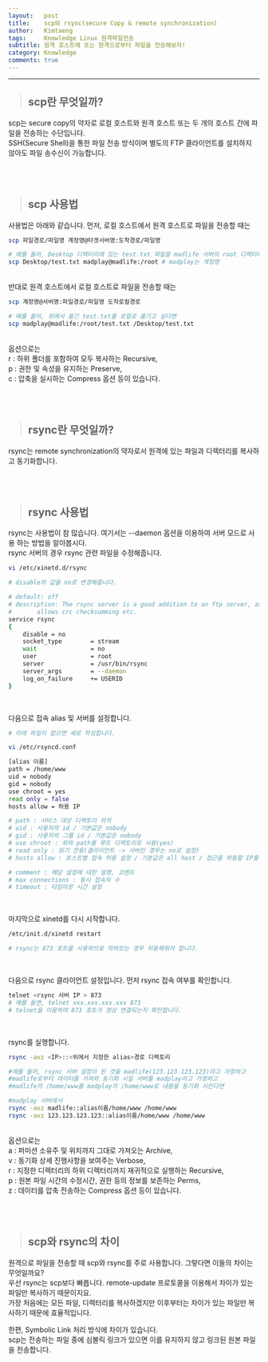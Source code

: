 ```yaml
---
layout:   post
title:    scp와 rsync(secure Copy & remote synchronization)
author:   Kimtaeng
tags: 	  Knowledge Linux 원격파일전송
subtitle: 원격 호스트에 또는 원격으로부터 파일을 전송해보자!
category: Knowledge
comments: true
---
```


<hr/>

> ## scp란 무엇일까?

scp는 secure copy의 약자로 로컬 호스트와 원격 호스트 또는 두 개의 호스트 간에 파일을 전송하는 수단입니다.<br/>
SSH(Secure Shell)을 통한 파일 전송 방식이며 별도의 FTP 클라이언트를 설치하지 않아도 파일 송수신이 가능합니다. 

<br/><br/>

> ## scp 사용법

사용법은 아래와 같습니다. 먼저, 로컬 호스트에서 원격 호스트로 파일을 전송할 때는

```bash
scp 파일경로/파일명 계정명@타겟서버명:도착경로/파일명

# 예를 들어, Desktop 디렉터리에 있는 test.txt 파일을 madlife 서버의 root 디렉터리에 보내고 싶다면,
scp Desktop/test.txt madplay@madlife:/root # madplay는 계정명
```

<br/>
반대로 원격 호스트에서 로컬 호스트로 파일을 전송할 때는

```bash
scp 계정명@서버명:파일경로/파일명 도착로컬경로

# 예를 들어, 위에서 옮긴 test.txt를 로컬로 옮기고 싶다면
scp madplay@madlife:/root/test.txt /Desktop/test.txt
```

<br/>
옵션으로는<br/>
r : 하위 폴더를 포함하여 모두 복사하는 Recursive,<br/>
p : 권한 및 속성을 유지하는 Preserve,<br/>
c : 압축을 실시하는 Compress 옵션 등이 있습니다.

<br/><br/>

> ## rsync란 무엇일까?

rsync는 remote synchronization의 약자로서 원격에 있는 파일과 디렉터리를 복사하고 동기화합니다.


<br/><br/>

> ## rsync 사용법

rsync는 사용법이 참 많습니다. 여기서는 --daemon 옵션을 이용하여 서버 모드로 사용 하는 방법을 알아봅시다.<br/>
rsync 서버의 경우 rsync 관련 파일을 수정해줍니다.
```bash
vi /etc/xinetd.d/rsync

# disable의 값을 no로 변경해줍니다.

# default: off
# description: The rsync server is a good addition to an ftp server, as it \
#       allows crc checksumming etc.
service rsync
{
    disable = no
    socket_type        = stream
    wait               = no
    user               = root
    server             = /usr/bin/rsync
    server_args        = --daemon
    log_on_failure     += USERID
}

```

<br/>

다음으로 접속 alias 및 서버를 설정합니다.
```bash
# 아래 파일이 없으면 새로 작성합니다.

vi /etc/rsyncd.conf

[alias 이름]
path = /home/www
uid = nobody
gid = nobody
use chroot = yes
read only = false
hosts allow = 허용 IP

# path : 서비스 대상 디렉토리 위치
# uid : 사용자의 id / 기본값은 nobody
# gid : 사용자의 그룹 id / 기본값은 nobody
# use chroot : 위의 path를 루트 디렉토리로 사용(yes)
# read only : 읽기 전용(클라이언트 -> 서버인 경우는 no로 설정)
# hosts allow : 호스트별 접속 허용 설정 / 기본값은 all host / 접근을 허용할 IP를 적으면 됩니다.

# comment : 해당 설정에 대한 설명, 코멘트
# max connections : 동시 접속자 수
# timeout : 타임아웃 시간 설정 
```

<br/>

마지막으로 xinetd를 다시 시작합니다.
```bash
/etc/init.d/xinetd restart

# rsync는 873 포트를 사용하므로 막혀있는 경우 허용해줘야 합니다.
```

<br/>

다음으로 rsync 클라이언트 설정입니다. 먼저 rsync 접속 여부를 확인합니다.
```bash
telnet <rsync 서버 IP > 873
# 예를 들면, telnet xxx.xxx.xxx.xxx 873
# telnet을 이용하여 873 포트가 정상 연결되는지 확인합니다.
```

<br/>

rsync를 실행합니다.
```bash
rsync -avz <IP>::<위에서 지정한 alias>경로 디렉토리

#예를 들어, rsync 서버 설정이 된 것을 madlife(123.123.123.123)라고 가정하고
#madlife로부터 데이터를 가져와 동기화 시킬 서버를 madplay라고 가정하고
#madlife의 /home/www를 madplay의 /home/www로 내용을 동기화 시킨다면

#madplay 서버에서 
rsync -avz madlife::alias이름/home/www /home/www 
rsync -avz 123.123.123.123::alias이름/home/www /home/www
```

<br/>
옵션으로는<br/>
a : 퍼미션 소유주 및 위치까지 그대로 가져오는 Archive,<br/>
v : 동기화 상세 진행사항을 보여주는 Verbose,<br/>
r : 지정한 디렉터리의 하위 디렉터리까지 재귀적으로 실행하는 Recursive,<br/>
p : 원본 파일 시간의 수정시간, 권한 등의 정보를 보존하는 Perms,<br/>
z : 데이터를 압축 전송하는 Compress 옵션 등이 있습니다.

<br/><br/>

> ## scp와 rsync의 차이

원격으로 파일을 전송할 때 scp와 rsync를 주로 사용합니다. 그렇다면 이들의 차이는 무엇일까요?<br/>
우선 rsync는 scp보다 빠릅니다. remote-update 프로토콜을 이용해서 차이가 있는 파일만 복사하기 때문이지요.<br/>
가장 처음에는 모든 파일, 디렉터리를 복사하겠지만 이후부터는 차이가 있는 파일만 복사하기 때문에 효율적입니다.<br/>

한편, Symbolic Link 처리 방식에 차이가 있습니다.<br/>
scp는 전송하는 파일 중에 심볼릭 링크가 있으면 이를 유지하지 않고 링크된 원본 파일을 전송합니다.
